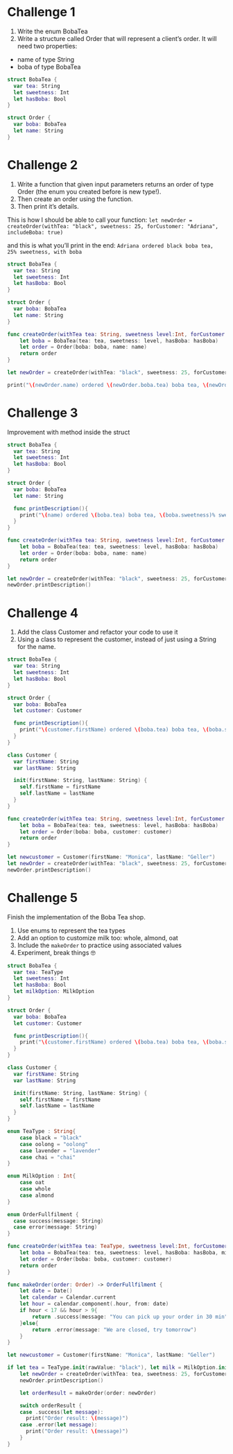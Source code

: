 
# Challenge 1

1. Write the enum BobaTea
2. Write a structure called Order that will represent a client’s order. It will need two properties:

- name of type String
- boba of type BobaTea

```swift
struct BobaTea {
  var tea: String
  let sweetness: Int
  let hasBoba: Bool
}

struct Order {
  var boba: BobaTea
  let name: String
}

```

# Challenge 2
1. Write a function that given input parameters returns an order of type Order (the enum you created before is new type!).
2. Then create an order using the function.
3. Then print it’s details.

This is how I should be able to call your function:
`let newOrder = createOrder(withTea: "black", sweetness: 25, forCustomer: "Adriana", includeBoba: true)`

and this is what you’ll print in the end:
`Adriana ordered black boba tea, 25% sweetness, with boba`

```swift
struct BobaTea {
  var tea: String
  let sweetness: Int
  let hasBoba: Bool
}

struct Order {
  var boba: BobaTea
  let name: String
}

func createOrder(withTea tea: String, sweetness level:Int, forCustomer name: String, includeBoba hasBoba: Bool) -> Order{
    let boba = BobaTea(tea: tea, sweetness: level, hasBoba: hasBoba)
    let order = Order(boba: boba, name: name)
    return order
}

let newOrder = createOrder(withTea: "black", sweetness: 25, forCustomer: "Adriana", includeBoba: true)

print("\(newOrder.name) ordered \(newOrder.boba.tea) boba tea, \(newOrder.boba.sweetness)% sweetness, \(newOrder.boba.hasBoba ? "with boba" : "no boba")")
```


# Challenge 3

Improvement with method inside the struct

```swift
struct BobaTea {
  var tea: String
  let sweetness: Int
  let hasBoba: Bool
}

struct Order {
  var boba: BobaTea
  let name: String

  func printDescription(){
    print("\(name) ordered \(boba.tea) boba tea, \(boba.sweetness)% sweetness, \(boba.hasBoba ? "with boba" : "no boba")")
  }
}

func createOrder(withTea tea: String, sweetness level:Int, forCustomer name: String, includeBoba hasBoba: Bool) -> Order{
    let boba = BobaTea(tea: tea, sweetness: level, hasBoba: hasBoba)
    let order = Order(boba: boba, name: name)
    return order
}

let newOrder = createOrder(withTea: "black", sweetness: 25, forCustomer: "Adriana", includeBoba: true)
newOrder.printDescription()
```


# Challenge 4

1. Add the class Customer and refactor your code to use it
2. Using a class to represent the customer, instead of just using a String for the name.

```swift
struct BobaTea {
  var tea: String
  let sweetness: Int
  let hasBoba: Bool
}

struct Order {
  var boba: BobaTea
  let customer: Customer

  func printDescription(){
    print("\(customer.firstName) ordered \(boba.tea) boba tea, \(boba.sweetness)% sweetness, \(boba.hasBoba ? "with boba" : "no boba")")
  }
}

class Customer {
  var firstName: String
  var lastName: String

  init(firstName: String, lastName: String) {
    self.firstName = firstName
    self.lastName = lastName
  }
}

func createOrder(withTea tea: String, sweetness level:Int, forCustomer customer: Customer, includeBoba hasBoba: Bool) -> Order{
    let boba = BobaTea(tea: tea, sweetness: level, hasBoba: hasBoba)
    let order = Order(boba: boba, customer: customer)
    return order
}

let newcustomer = Customer(firstName: "Monica", lastName: "Geller")
let newOrder = createOrder(withTea: "black", sweetness: 25, forCustomer: newcustomer, includeBoba: true)
newOrder.printDescription()
```

# Challenge 5

Finish the implementation of the Boba Tea shop.

1. Use enums to represent the tea types
2. Add an option to customize milk too: whole, almond, oat
3. Include the `makeOrder` to practice using associated values
4. Experiment, break things 🤓

```swift
struct BobaTea {
  var tea: TeaType
  let sweetness: Int
  let hasBoba: Bool
  let milkOption: MilkOption
}

struct Order {
  var boba: BobaTea
  let customer: Customer

  func printDescription(){
    print("\(customer.firstName) ordered \(boba.tea) boba tea, \(boba.sweetness)% sweetness, \(boba.hasBoba ? "with boba" : "no boba") and \(boba.milkOption) milk")
  }
}

class Customer {
  var firstName: String
  var lastName: String

  init(firstName: String, lastName: String) {
    self.firstName = firstName
    self.lastName = lastName
  }
}

enum TeaType : String{
    case black = "black"
    case oolong = "oolong"
    case lavender = "lavender"
    case chai = "chai"
}

enum MilkOption : Int{
    case oat
    case whole
    case almond
}

enum OrderFullfilment {
  case success(message: String)
  case error(message: String)
}

func createOrder(withTea tea: TeaType, sweetness level:Int, forCustomer customer: Customer, includeBoba hasBoba: Bool, withMilk milk: MilkOption) -> Order{
    let boba = BobaTea(tea: tea, sweetness: level, hasBoba: hasBoba, milkOption: milk)
    let order = Order(boba: boba, customer: customer)
    return order
}

func makeOrder(order: Order) -> OrderFullfilment {
    let date = Date()
    let calendar = Calendar.current
    let hour = calendar.component(.hour, from: date)
    if hour < 17 && hour > 9{
        return .success(message: "You can pick up your order in 30 min")
    }else{
        return .error(message: "We are closed, try tomorrow")
    }
}

let newcustomer = Customer(firstName: "Monica", lastName: "Geller")

if let tea = TeaType.init(rawValue: "black"), let milk = MilkOption.init(rawValue: 0){
    let newOrder = createOrder(withTea: tea, sweetness: 25, forCustomer: newcustomer, includeBoba: true, withMilk: milk)
    newOrder.printDescription()

    let orderResult = makeOrder(order: newOrder)

    switch orderResult {
    case .success(let message):
      print("Order result: \(message)")
    case .error(let message):
      print("Order result: \(message)")
    }
}
```
